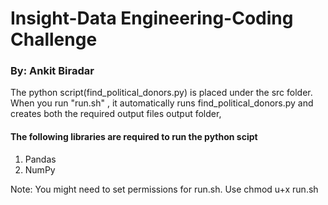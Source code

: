 # Insight-Data Engineering-Coding Challenge
### By: Ankit Biradar

The python script(find_political_donors.py) is placed under the src folder. 
When you run "run.sh" , it automatically runs find_political_donors.py and creates both the required output files output folder,

#### The following libraries are required to run the python scipt
1. Pandas
2. NumPy


Note: You might need to set permissions for run.sh. Use
chmod u+x run.sh
